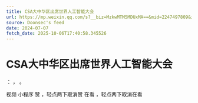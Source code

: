 ```yaml
---
title: CSA大中华区出席世界人工智能大会
url: https://mp.weixin.qq.com/s?__biz=MzkwMTM5MDUxMA==&mid=2247497809&idx=1&sn=6897b0f71dedd106caf24a5acfd3d295
source: Doonsec's feed
date: 2024-07-07
fetch_date: 2025-10-06T17:40:58.345526
---
```


# CSA大中华区出席世界人工智能大会

：
，
。

视频
小程序
赞
，轻点两下取消赞
在看
，轻点两下取消在看